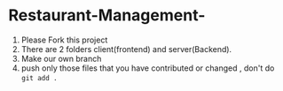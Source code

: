 # Restaurant-Management-
1. Please Fork this project 
2. There are 2 folders client(frontend) and server(Backend).
3. Make our own branch
4. push only those files that you have contributed or changed , don't do `git add . `

